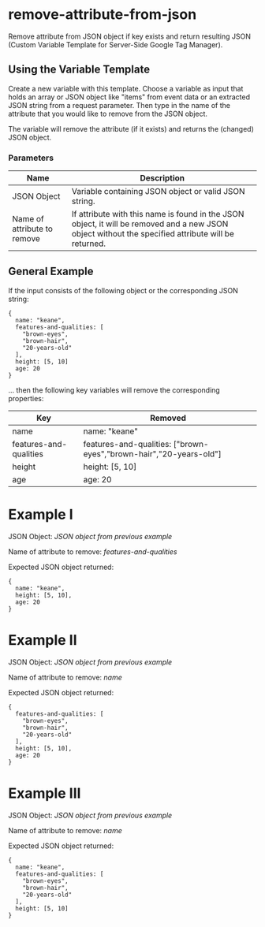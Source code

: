 # remove-attribute-from-json
Remove attribute from JSON object if key exists and return resulting JSON (Custom Variable Template for Server-Side Google Tag Manager).

## Using the Variable Template
Create a new variable with this template. Choose a variable as input that holds an array or JSON object like "items" from event data or an extracted JSON string from a request parameter. Then type in the name of the attribute that you would like to remove from the JSON object. 

The variable will remove the attribute (if it exists) and returns the (changed) JSON object. 

### Parameters
Name | Description
------------ | -------------
JSON Object | Variable containing JSON object or valid JSON string.
Name of attribute to remove | If attribute with this name is found in the JSON object, it will be removed and a new JSON object without the specified attribute will be returned. 

## General Example
If the input consists of the following object or the corresponding JSON string:

```
{
  name: "keane",
  features-and-qualities: [
    "brown-eyes",
    "brown-hair",
    "20-years-old"
  ],
  height: [5, 10]
  age: 20
}
```
... then the following key variables will remove the corresponding properties:

Key | Removed 
------------ | -------------
name | name: "keane"
features-and-qualities | features-and-qualities: ["brown-eyes","brown-hair","20-years-old"]
height | height: [5, 10]
age | age: 20

# Example I
JSON Object: *JSON object from previous example*

Name of attribute to remove: *features-and-qualities*

Expected JSON object returned:
```
{
  name: "keane",
  height: [5, 10],
  age: 20
}
```

# Example II
JSON Object: *JSON object from previous example*

Name of attribute to remove: *name*

Expected JSON object returned:
```
{
  features-and-qualities: [
    "brown-eyes",
    "brown-hair",
    "20-years-old"
  ],
  height: [5, 10],
  age: 20
}
```

# Example III
JSON Object: *JSON object from previous example*

Name of attribute to remove: *name*

Expected JSON object returned:
```
{
  name: "keane",
  features-and-qualities: [
    "brown-eyes",
    "brown-hair",
    "20-years-old"
  ],
  height: [5, 10]
}
```
